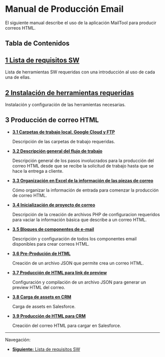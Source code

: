 **Manual de Producción Email**
===

El siguiente manual describe el uso de la aplicación MailTool para producir correos HTML.

## **Tabla de Contenidos**


**[1 Lista de requisitos SW](1_Requisitos_SW.md)**
---
Lista de herramientas SW requeridas con una introducción al uso de cada una de ellas.


**[2 Instalación de herramientas requeridas](2_Instalacion_SW.md)**
---

Instalación y configuración de las herramientas necesarias.


**3 Producción de correo HTML**
---


* **[3.1 Carpetas de trabajo local, Google Cloud y FTP](3_1_Carpetas_de_trabajo.md)** 

    Descripción de las carpetas de trabajo requeridas.


* **[3.2 Descripción general del flujo de trabajo](3_2_Flujo_de_trabajo.md)**

    Descripción general de los pasos involucrados para la producción del correo HTML desde que se recibe la solicitud de trabajo hasta que se hace la entrega a cliente.


* **[3.3 Organización en Excel de la información de las piezas de correo](3_3_Organizacion_de_informacion.md)** 

    Cómo organizar la información de entrada para comenzar la producción de correo HTML.

* **[3.4 Inicialización de proyecto de correo](3_4_Inicio_de_proyecto.md)** 

    Descripción de la creación de archivos PHP de configuracion requeridos para vaciar la información básica  que describe a un correo HTML.

* **[3.5 Bloques de componentes de e-mail](3_5_componentes_email.md)**
  
    Descripción y configuración de todos los componentes email disponibles para crear correos HTML.

* **[3.6 Pre-Produción de HTML](3_6_preproducion_html.md)**

    Creación de un archivo JSON que permite crea un correo HTML.

* **[3.7 Producción de HTML para link de preview](3_7_Produccion_HTML.md)**

    Configuración y compilación de un archivo JSON para generar un preview HTML del correo.

* **[3.8 Carga de assets en CRM](3_8_Carga_assets_CRM.md)**

    Carga de assets en Salesforce.

* **[3.9 Producción de HTML para CRM](3_9_Produccion_html_crm.md)**

    Creación del correo HTML para cargar en Salesforce.


___

Navegación:

* [**Siguiente:** Lista de requisitos SW](1_Requisitos_SW.md)
